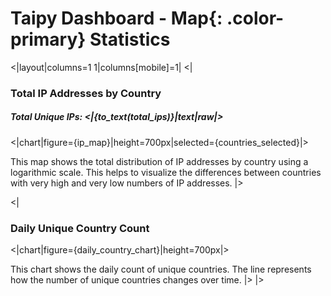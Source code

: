 # Taipy Dashboard - **Map**{: .color-primary} Statistics

<|layout|columns=1 1|columns[mobile]=1|
<|
### Total IP Addresses by Country
##### Total Unique IPs: <|{to_text(total_ips)}|text|raw|>
<|chart|figure={ip_map}|height=700px|selected={countries_selected}|>

This map shows the total distribution of IP addresses by country using a logarithmic scale. This helps to visualize the differences between countries with very high and very low numbers of IP addresses.
|>

<|
### Daily Unique Country Count
<|chart|figure={daily_country_chart}|height=700px|>

This chart shows the daily count of unique countries. The line represents how the number of unique countries changes over time.
|>
|>
